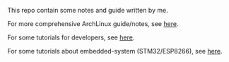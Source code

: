 This repo contain some notes and guide written by me.

For more comprehensive ArchLinux guide/notes, see [here](https://github.com/mekatronik-achmadi/archmate).

For some tutorials for developers, see [here](https://github.com/mekatronik-achmadi/md_tutorial/tree/master/internship).

For some tutorials about embedded-system (STM32/ESP8266), see [here](https://github.com/mekatronik-achmadi/md_tutorial/tree/master/electronic).
